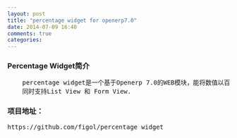 ```yaml
---
layout: post
title: "percentage widget for openerp7.0"
date: 2014-07-09 16:40
comments: true
categories: 
---
```

<h3>Percentage Widget简介</h3>
<pre>
	percentage widget是一个基于Openerp 7.0的WEB模块，能将数值以百分比的形式呈现给用户；
	同时支持List View 和 Form View.
</pre>
<h3>项目地址：</h3>
<pre>
https://github.com/figol/percentage_widget	
</pre>
